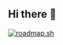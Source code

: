 ## Hi there 👋

<!--
**gusdecool/gusdecool** is a ✨ _special_ ✨ repository because its `README.md` (this file) appears on your GitHub profile.

Here are some ideas to get you started:

- 🔭 I’m currently working on ...
- 🌱 I’m currently learning ...
- 👯 I’m looking to collaborate on ...
- 🤔 I’m looking for help with ...
- 💬 Ask me about ...
- 📫 How to reach me: ...
- 😄 Pronouns: ...
- ⚡ Fun fact: ...
-->

[![roadmap.sh](https://roadmap.sh/card/tall/66cffe8786ab8b2c1778473d?variant=dark&roadmaps=backend%2Cfrontend%2Ctechnical-writer%2Csoftware-architect)](https://roadmap.sh)
